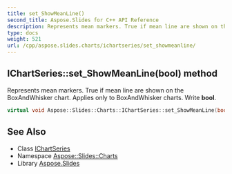 ```yaml
---
title: set_ShowMeanLine()
second_title: Aspose.Slides for C++ API Reference
description: Represents mean markers. True if mean line are shown on the BoxAndWhisker chart. Applies only to BoxAndWhisker charts. Write bool.
type: docs
weight: 521
url: /cpp/aspose.slides.charts/ichartseries/set_showmeanline/
---
```

## IChartSeries::set_ShowMeanLine(bool) method


Represents mean markers. True if mean line are shown on the BoxAndWhisker chart. Applies only to BoxAndWhisker charts. Write **bool**.

```cpp
virtual void Aspose::Slides::Charts::IChartSeries::set_ShowMeanLine(bool value)=0
```

## See Also

* Class [IChartSeries](./)
* Namespace [Aspose::Slides::Charts](../)
* Library [Aspose.Slides](../../)